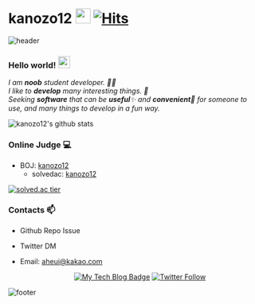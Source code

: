 # kanozo12&nbsp;<img src="https://github.com/kanozo12/kanozo12/blob/master/sans.gif" width="30px"> [![Hits](https://hits.seeyoufarm.com/api/count/incr/badge.svg?url=https%3A%2F%2Fgithub.com%kanozo12%kanozo12)](https://hits.seeyoufarm.com) 

![header](https://capsule-render.vercel.app/api?type=wave&color=gradient&height=300&section=header&text=Kinetic's%20Github&fontSize=40)

### Hello world!&nbsp;<img src="https://github.com/kanozo12/kanozo12/blob/master/earth.gif" width="24px">

<p>
  <em>
    I am <b>noob</b> student developer. 👨‍💻 <br>
    I like to <b>develop</b> many interesting things. 🎁 <br>
    Seeking <b>software</b> that can be <b>useful</b>✨ and <b>convenient</b>🎉  for someone to use, and many things to develop in a fun way. 
  </em>  
</p>

![kanozo12's github stats](https://github-readme-stats.vercel.app/api?username=kanozo12&show_icons=true)

### Online Judge 💻

* BOJ: [kanozo12](http://icpc.me/kanozo12)
  * solvedac: [kanozo12](https://solved.ac/profile/kanozo12)
  
[![solved.ac tier](http://mazassumnida.wtf/api/generate_badge?boj=kanozo12)](https://solved.ac/kanozo12)

<!--
### Project ⚡

* Development Diary Blog([blog](https://kanozo12.github.io))
* [Unknown to Wellknown](https://github.com/justiceHui/Unknown-To-Wellknown): Advanced Algorithm Introduction
* [814Solver](https://github.com/kimjg1119/814Solver): [BOJ 18789 814-2](https://www.acmicpc.net/problem/18789) solver using Genetic Algorithm
-->

### Contacts 📫

* Github Repo Issue
* Twitter DM
* Email: aheui@kakao.com

  <div align=center>
  
  [![My Tech Blog Badge](http://img.shields.io/badge/-My%20Tech%20blog-black?style=flat-square&logo=github&link=https://kanozo12.github.io/)](https://kanozo12.github.io/) 
  [![Twitter Follow](https://img.shields.io/twitter/follow/KineticDev27?label=Follow%20me&style=social)](https://twitter.com/KineticDev27)
  </div>
  
![footer](https://capsule-render.vercel.app/api?type=wave&color=gradient&height=150&section=footer)
